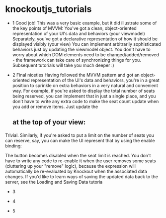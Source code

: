 # knockoutjs_tutorials
- 1
Good job!
This was a very basic example, but it did illustrate some of the key points of MVVM:
You've got a clean, object-oriented representation of your UI's data and behaviors (your viewmodel)
Separately, you've got a declarative representation of how it should be displayed visibly (your view)
You can implement arbitrarily sophisticated behaviors just by updating the viewmodel object. You don't have to worry about which DOM elements need to be changed/added/removed - the framework can take care of synchronizing things for you.
Subsequent tutorials will take you much deeper :)

- 2
Final niceties
Having followed the MVVM pattern and got an object-oriented representation of the UI's data and behaviors, you're in a great position to sprinkle on extra behaviors in a very natural and convenient way.
For example, if you're asked to display the total number of seats being reserved, you can implement that in just a single place, and you don't have to write any extra code to make the seat count update when you add or remove items. Just update the <h2> at the top of your view:

<!-- <h2>Your seat reservations (<span data-bind="text: seats().length"></span>)</h2> -->

Trivial.
Similarly, if you're asked to put a limit on the number of seats you can reserve, say, you can make the UI represent that by using the enable binding:

<!-- <button data-bind="click: addSeat, enable: seats().length < 5">Reserve another seat</button> -->

The button becomes disabled when the seat limit is reached. You don't have to write any code to re-enable it when the user removes some seats (cluttering up your "remove" logic), because the expression will automatically be re-evaluated by Knockout when the associated data changes.
If you'd like to learn ways of saving the updated data back to the server, see the Loading and Saving Data tutoria

- 3

- 4

- 5
